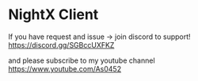 # NightX Client
If you have request and issue -> join discord to support!
https://discord.gg/SGBccUXFKZ

and please subscribe to my youtube channel
https://www.youtube.com/As0452